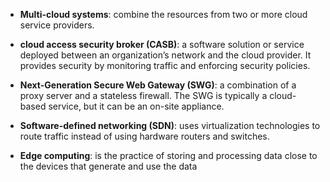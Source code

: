 - **Multi-cloud systems**: combine the resources from two or more cloud service providers.

- **cloud access security broker (CASB)**: a software solution or service deployed between an organization’s network and the cloud provider. It provides security by monitoring traffic and enforcing security policies.

- **Next-Generation Secure Web Gateway (SWG)**: a combination of a proxy server and a stateless firewall. The SWG is typically a cloud-based service, but it can be an on-site appliance.

- **Software-defined networking (SDN)**: uses virtualization technologies to route traffic instead of using hardware routers and switches.

- **Edge computing**: is the practice of storing and processing data close to the devices that generate and use the data